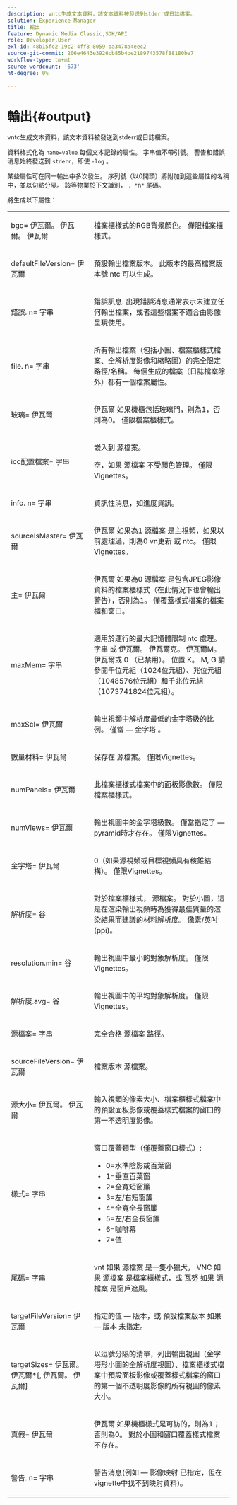 ```yaml
---
description: vntc生成文本資料，該文本資料被發送到stderr或日誌檔案。
solution: Experience Manager
title: 輸出
feature: Dynamic Media Classic,SDK/API
role: Developer,User
exl-id: 48b15fc2-19c2-4ff8-8059-ba3478a4eec2
source-git-commit: 206e4643e3926cb85b4be2189743578f88180be7
workflow-type: tm+mt
source-wordcount: '673'
ht-degree: 0%

---
```


# 輸出{#output}

vntc生成文本資料，該文本資料被發送到stderr或日誌檔案。

資料格式化為 `name=value` 每個文本記錄的屬性。 字串值不帶引號。 警告和錯誤消息始終發送到 `stderr`，即使 `-log` 。

某些屬性可在同一輸出中多次發生。 序列號（以0開頭）將附加到這些屬性的名稱中，並以句點分隔。 該等物業於下文識別， `. *`n`*` 尾碼。

將生成以下屬性：

<table id="simpletable_32AAA1A2DDB04BC6B86885E6223BF609"> 
 <tr class="strow"> 
  <td class="stentry"> <p><span class="codeph">bgc=<span class="varname"> 伊瓦爾</span>。<span class="varname"> 伊瓦爾</span>。<span class="varname"> 伊瓦爾</span></span> </p> </td> 
  <td class="stentry"> <p>檔案櫃樣式的RGB背景顏色。 僅限檔案櫃樣式。 </p></td> 
 </tr> 
 <tr class="strow"> 
  <td class="stentry"> <p><span class="codeph">defaultFileVersion=<span class="varname"> 伊瓦爾</span></span> </p></td> 
  <td class="stentry"> <p>預設輸出檔案版本。 此版本的最高檔案版本號 <span class="filepath"> ntc</span> 可以生成。 </p></td> 
 </tr> 
 <tr class="strow"> 
  <td class="stentry"> <p><span class="codeph">錯誤.<span class="varname"> n</span>=<span class="varname"> 字串</span></span> </p></td> 
  <td class="stentry"> <p>錯誤訊息. 出現錯誤消息通常表示未建立任何輸出檔案，或者這些檔案不適合由影像呈現使用。 </p></td> 
 </tr> 
 <tr class="strow"> 
  <td class="stentry"> <p><span class="codeph">file.<span class="varname"> n</span>=<span class="varname"> 字串</span></span> </p></td> 
  <td class="stentry"> <p>所有輸出檔案（包括小圖、檔案櫃樣式檔案、全解析度影像和縮略圖）的完全限定路徑/名稱。 每個生成的檔案（日誌檔案除外）都有一個檔案屬性。 </p></td> 
 </tr> 
 <tr class="strow"> 
  <td class="stentry"> <p><span class="codeph">玻璃=<span class="varname"> 伊瓦爾</span></span> </p></td> 
  <td class="stentry"> <p><span class="varname"> 伊瓦爾</span> 如果機櫃包括玻璃門，則為1，否則為0。 僅限檔案櫃樣式。 </p></td> 
 </tr> 
 <tr class="strow"> 
  <td class="stentry"> <p><span class="codeph">icc配置檔案=<span class="varname"> 字串</span></span> </p></td> 
  <td class="stentry"> <p>嵌入到 <span class="varname"> 源檔案</span>。 </p> <p>空，如果 <span class="varname"> 源檔案</span> 不受顏色管理。 僅限Vignettes。 </p></td> 
 </tr> 
 <tr class="strow"> 
  <td class="stentry"> <p><span class="codeph">info.<span class="varname"> n</span>=<span class="varname"> 字串</span></span> </p></td> 
  <td class="stentry"> <p>資訊性消息，如進度資訊。 </p></td> 
 </tr> 
 <tr class="strow"> 
  <td class="stentry"> <p><span class="codeph">sourceIsMaster=<span class="varname"> 伊瓦爾</span></span> </p></td> 
  <td class="stentry"> <p><span class="varname"> 伊瓦爾</span> 如果為1 <span class="varname"> 源檔案</span> 是主視頻，如果以前處理過，則為0 <span class="filepath"> vn更新</span> 或 <span class="filepath"> ntc</span>。 僅限Vignettes。 </p></td> 
 </tr> 
 <tr class="strow"> 
  <td class="stentry"> <p><span class="codeph">主=<span class="varname"> 伊瓦爾</span></span> </p></td> 
  <td class="stentry"> <p><span class="varname"> 伊瓦爾</span> 如果為0 <span class="varname"> 源檔案</span> 是包含JPEG影像資料的檔案櫃樣式（在此情況下也會輸出警告），否則為1。 僅覆蓋樣式檔案的檔案櫃和窗口。 </p></td> 
 </tr> 
 <tr class="strow"> 
  <td class="stentry"> <p><span class="codeph">maxMem=<span class="varname"> 字串</span></span> </p></td> 
  <td class="stentry"> <p>適用於運行的最大記憶體限制 <span class="filepath"> ntc</span> 處理。 <span class="varname"> 字串</span> 或 <span class="varname"> 伊瓦爾</span>。 <span class="varname"> 伊瓦爾克</span>。 <span class="varname"> 伊瓦爾M</span>。 <span class="varname"> 伊瓦爾</span>或 <span class="codeph"> 0</span> （已禁用）。 位置 <span class="varname"> K</span>。 <span class="varname"> M</span>, <span class="varname"> G</span> 請參閱千位元組（1024位元組）、兆位元組（1048576位元組）和千兆位元組（1073741824位元組）。 </p></td> 
 </tr> 
 <tr class="strow"> 
  <td class="stentry"> <p><span class="codeph">maxScl=<span class="varname"> 伊瓦爾</span></span> </p></td> 
  <td class="stentry"> <p>輸出視頻中解析度最低的金字塔級的比例。 僅當 <span class="codeph">  — 金字塔</span> 。 </p></td> 
 </tr> 
 <tr class="strow"> 
  <td class="stentry"> <p><span class="codeph">數量材料=<span class="varname"> 伊瓦爾</span></span> </p></td> 
  <td class="stentry"> <p>保存在 <span class="varname"> 源檔案</span>。 僅限Vignettes。 </p></td> 
 </tr> 
 <tr class="strow"> 
  <td class="stentry"> <p><span class="codeph">numPanels=<span class="codeph"> 伊瓦爾</span></span> </p></td> 
  <td class="stentry"> <p>此檔案櫃樣式檔案中的面板影像數。 僅限檔案櫃樣式。 </p></td> 
 </tr> 
 <tr class="strow"> 
  <td class="stentry"> <p><span class="codeph">numViews=<span class="codeph"> 伊瓦爾</span></span> </p></td> 
  <td class="stentry"> <p>輸出視圖中的金字塔級數。 僅當指定了 — pyramid時才存在。 僅限Vignettes。 </p></td> 
 </tr> 
 <tr class="strow"> 
  <td class="stentry"> <p><span class="codeph">金字塔=<span class="varname"> 伊瓦爾</span></span> </p></td> 
  <td class="stentry"> <p>0（如果源視頻或目標視頻具有稜錐結構）。 僅限Vignettes。 </p></td> 
 </tr> 
 <tr class="strow"> 
  <td class="stentry"> <p><span class="codeph">解析度=<span class="varname"> 谷</span></span> </p></td> 
  <td class="stentry"> <p>對於檔案櫃樣式，<span class="varname"> 源檔案</span>。 對於小圖，這是在渲染輸出視頻時為獲得最佳質量的渲染結果而建議的材料解析度。 像素/英吋(ppi)。 </p></td> 
 </tr> 
 <tr class="strow"> 
  <td class="stentry"> <p><span class="codeph">resolution.min=<span class="varname"> 谷</span></span> </p></td> 
  <td class="stentry"> <p>輸出視圖中最小的對象解析度。 僅限Vignettes。 </p></td> 
 </tr> 
 <tr class="strow"> 
  <td class="stentry"> <p><span class="codeph">解析度.avg=<span class="varname"> 谷</span></span> </p></td> 
  <td class="stentry"> <p>輸出視圖中的平均對象解析度。 僅限Vignettes。 </p></td> 
 </tr> 
 <tr class="strow"> 
  <td class="stentry"> <p><span class="codeph">源檔案=<span class="varname"> 字串</span></span> </p></td> 
  <td class="stentry"> <p>完全合格 <span class="varname"> 源檔案</span> 路徑。 </p></td> 
 </tr> 
 <tr class="strow"> 
  <td class="stentry"> <p><span class="codeph">sourceFileVersion=<span class="varname"> 伊瓦爾</span></span> </p></td> 
  <td class="stentry"> <p>檔案版本 <span class="varname"> 源檔案</span>。 </p></td> 
 </tr> 
 <tr class="strow"> 
  <td class="stentry"> <p><span class="codeph">源大小=<span class="varname"> 伊瓦爾</span>。<span class="varname"> 伊瓦爾</span></span> </p></td> 
  <td class="stentry"> <p>輸入視頻的像素大小、檔案櫃樣式檔案中的預設面板影像或覆蓋樣式檔案的窗口的第一不透明度影像。 </p></td> 
 </tr> 
 <tr class="strow"> 
  <td class="stentry"> <p><span class="codeph">樣式=<span class="varname"> 字串</span></span> </p></td> 
  <td class="stentry"> <p>窗口覆蓋類型（僅覆蓋窗口樣式）: </p> <p> 
    <ul id="ul_51AECE556B8B40109FFAD2B315D0695C"> 
     <li id="li_3D3B9211C7AF4810883AE815BEBD4228">0=水準陰影或百葉窗 </li> 
     <li id="li_DE88052467D64ECDAEB29264FC3904E4">1=垂直百葉窗 </li> 
     <li id="li_6F976CABF7244B20A471391A685ED05F"> 2=全寬短窗簾 </li> 
     <li id="li_E8D2B0B9189F4BDBB70E145E9196C1CD">3=左/右短窗簾 </li> 
     <li id="li_026F043A50D34C8AB850D9832F375DB7"> 4=全寬全長窗簾 </li> 
     <li id="li_283A2E5BFF75461B8F697FFF0796361F"> 5=左/右全長窗簾 </li> 
     <li id="li_E175BA9EAE1F46B89109F4892FF54656"> 6=咖啡幕 </li> 
     <li id="li_79D2F7F68C4746F3B6742EFECD01BDD9"> 7=值 </li> 
    </ul> </p> </td> 
 </tr> 
 <tr class="strow"> 
  <td class="stentry"> <p><span class="codeph">尾碼=<span class="varname"> 字串</span></span> </p></td> 
  <td class="stentry"> <p><span class="codeph"> vnt</span> 如果 <span class="varname"> 源檔案</span> 是一隻小獵犬， <span class="codeph"> VNC</span> 如果 <span class="varname"> 源檔案</span> 是檔案櫃樣式，或 <span class="codeph"> 瓦努</span> 如果 <span class="varname"> 源檔案</span> 是窗戶遮風。 </p></td> 
 </tr> 
 <tr class="strow"> 
  <td class="stentry"> <p><span class="codeph">targetFileVersion=<span class="varname"> 伊瓦爾</span></span> </p></td> 
  <td class="stentry"> <p>指定的值 <span class="codeph">  — 版本</span>，或<span class="codeph"> 預設檔案版本</span> 如果<span class="codeph">  — 版本</span> 未指定。 </p></td> 
 </tr> 
 <tr class="strow"> 
  <td class="stentry"> <p><span class="codeph">targetSizes=<span class="varname"> 伊瓦爾</span>。<span class="varname"> 伊瓦爾</span>*[,<span class="varname"> 伊瓦爾</span>。<span class="varname"> 伊瓦爾</span>]</span> </p></td> 
  <td class="stentry"> <p>以逗號分隔的清單，列出輸出視圖（金字塔形小圖的全解析度視圖）、檔案櫃樣式檔案中預設面板影像或覆蓋樣式檔案的窗口的第一個不透明度影像的所有視圖的像素大小。 </p> </td> 
 </tr> 
 <tr class="strow"> 
  <td class="stentry"> <p><span class="codeph">真假=<span class="varname"> 伊瓦爾</span></span> </p></td> 
  <td class="stentry"> <p><span class="varname"> 伊瓦爾</span> 如果機櫃樣式是可紡的，則為1；否則為0。 對於小圖和窗口覆蓋樣式檔案不存在。 </p></td> 
 </tr> 
 <tr class="strow"> 
  <td class="stentry"> <p><span class="codeph">警告.<span class="varname"> n</span>=<span class="varname"> 字串</span></span> </p></td> 
  <td class="stentry"> <p>警告消息(例如 <span class="codeph">  — 影像映射</span> 已指定，但在vignette中找不到映射資料)。 </p></td> 
 </tr> 
</table>
